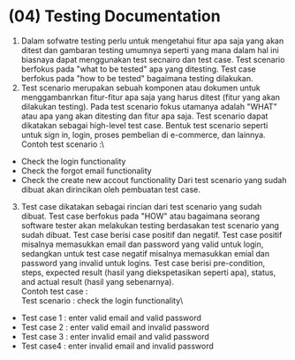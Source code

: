 # (04) Testing Documentation

1. Dalam sofwatre testing perlu untuk mengetahui fitur apa saja yang akan ditest dan gambaran testing umumnya seperti yang mana dalam hal ini biasnaya dapat menggunakan test secnairo dan test case. Test scenario berfokus pada "what to be tested" apa yang ditesting. Test case berfokus pada "how to be tested" bagaimana testing dilakukan.
2. Test scenario merupakan sebuah komponen atau dokumen untuk menggambanrkan fitur-fitur apa saja yang harus ditest (fitur yang akan dilakukan testing). Pada test scenario fokus utamanya adalah "WHAT" atau apa yang akan ditesting dan fitur apa saja. Test scenario dapat dikatakan sebagai high-level test case. Bentuk test scenario seperti untuk sign in, login, proses pembelian di e-commerce, dan lainnya.\
Contoh test scenario :\
- Check the login functionality
- Check the forgot email functionality
- Check the create new accout functionality
Dari test scenario yang sudah dibuat akan dirincikan oleh pembuatan test case.
3. Test case dikatakan sebagai rincian dari test scenario yang sudah dibuat. Test case berfokus pada "HOW" atau bagaimana seorang software tester akan melakukan testing berdasakan test scenario yang sudah dibuat. Test case berisi case positif dan negatif. Test case positif misalnya memasukkan email dan password yang valid untuk login, sedangkan untuk test case negatif misalnya memasukkan emial dan password yang invalid untuk logins. Test case berisi pre-condition, steps, expected result (hasil yang diekspetasikan seperti apa), status, and actual result (hasil yang sebenarnya).\
Contoh test case :\
Test scenario : check the login functionality\
- Test case 1 : enter valid email and valid password
- Test case 2 : enter valid email and invalid password
- Test case 3 : enter invalid email and valid password 
- Test case4 : enter invalid email and invalid password


